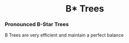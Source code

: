 <div align="center"><h1> B* Trees</h1></div>

### Pronounced B-Star Trees

B Trees are very efficient and maintain a perfect balance
